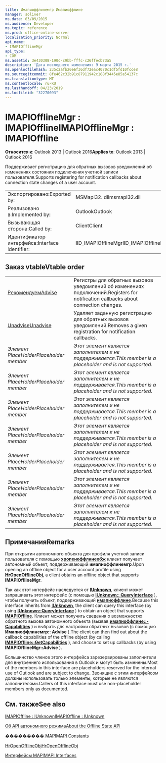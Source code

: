 ```yaml
---
title: Имапиоффлинемгр Имапиоффлине
manager: soliver
ms.date: 03/09/2015
ms.audience: Developer
ms.topic: reference
ms.prod: office-online-server
localization_priority: Normal
api_name:
- IMAPIOfflineMgr
api_type:
- COM
ms.assetid: 3e430308-190c-c9bb-fffc-c26ffecb73a5
description: 'Дата последнего изменения: 9 марта 2015 г.'
ms.openlocfilehash: 235c2afb20e6f36df72eac4070c1df5fd10fcce8
ms.sourcegitcommit: 8fe462c32b91c87911942c188f3445e85a54137c
ms.translationtype: MT
ms.contentlocale: ru-RU
ms.lasthandoff: 04/23/2019
ms.locfileid: "32270093"
---
```

# <a name="imapiofflinemgr--imapioffline"></a><span data-ttu-id="51b76-103">IMAPIOfflineMgr : IMAPIOffline</span><span class="sxs-lookup"><span data-stu-id="51b76-103">IMAPIOfflineMgr : IMAPIOffline</span></span>

  
  
<span data-ttu-id="51b76-104">**Относится к**: Outlook 2013 | Outlook 2016</span><span class="sxs-lookup"><span data-stu-id="51b76-104">**Applies to**: Outlook 2013 | Outlook 2016</span></span> 
  
<span data-ttu-id="51b76-105">Поддерживает регистрацию для обратных вызовов уведомлений об изменениях состояния подключения учетной записи пользователя.</span><span class="sxs-lookup"><span data-stu-id="51b76-105">Supports registering for notification callbacks about connection state changes of a user account.</span></span>
  
|||
|:-----|:-----|
|<span data-ttu-id="51b76-106">Экспортировано:</span><span class="sxs-lookup"><span data-stu-id="51b76-106">Exported by:</span></span>  <br/> |<span data-ttu-id="51b76-107">MSMapi32. dll</span><span class="sxs-lookup"><span data-stu-id="51b76-107">msmapi32.dll</span></span>  <br/> |
|<span data-ttu-id="51b76-108">Реализовано в:</span><span class="sxs-lookup"><span data-stu-id="51b76-108">Implemented by:</span></span>  <br/> |<span data-ttu-id="51b76-109">Outlook</span><span class="sxs-lookup"><span data-stu-id="51b76-109">Outlook</span></span>  <br/> |
|<span data-ttu-id="51b76-110">Вызывающая сторона:</span><span class="sxs-lookup"><span data-stu-id="51b76-110">Called by:</span></span>  <br/> |<span data-ttu-id="51b76-111">Client</span><span class="sxs-lookup"><span data-stu-id="51b76-111">Client</span></span>  <br/> |
|<span data-ttu-id="51b76-112">Идентификатор интерфейса:</span><span class="sxs-lookup"><span data-stu-id="51b76-112">Interface identifier:</span></span>  <br/> |<span data-ttu-id="51b76-113">IID_IMAPIOfflineMgr</span><span class="sxs-lookup"><span data-stu-id="51b76-113">IID_IMAPIOfflineMgr</span></span>  <br/> |
   
## <a name="vtable-order"></a><span data-ttu-id="51b76-114">Заказ vtable</span><span class="sxs-lookup"><span data-stu-id="51b76-114">Vtable order</span></span>

|||
|:-----|:-----|
|[<span data-ttu-id="51b76-115">Рекомендуем</span><span class="sxs-lookup"><span data-stu-id="51b76-115">Advise</span></span>](imapiofflinemgr-advise.md) <br/> |<span data-ttu-id="51b76-116">Регистры для обратных вызовов уведомлений об изменениях подключений.</span><span class="sxs-lookup"><span data-stu-id="51b76-116">Registers for notification callbacks about connection changes.</span></span>  <br/> |
|[<span data-ttu-id="51b76-117">Unadvise</span><span class="sxs-lookup"><span data-stu-id="51b76-117">Unadvise</span></span>](imapiofflinemgr-unadvise.md) <br/> |<span data-ttu-id="51b76-118">Удаляет заданную регистрацию для обратных вызовов уведомлений.</span><span class="sxs-lookup"><span data-stu-id="51b76-118">Removes a given registration for notification callbacks.</span></span>  <br/> |
| <span data-ttu-id="51b76-119">*Элемент PlaceHolder*</span><span class="sxs-lookup"><span data-stu-id="51b76-119">*Placeholder member*</span></span>  <br/> | <span data-ttu-id="51b76-120">*Этот элемент является заполнителем и не поддерживается.*</span><span class="sxs-lookup"><span data-stu-id="51b76-120">*This member is a placeholder and is not supported.*</span></span>  <br/> |
| <span data-ttu-id="51b76-121">*Элемент PlaceHolder*</span><span class="sxs-lookup"><span data-stu-id="51b76-121">*Placeholder member*</span></span>  <br/> | <span data-ttu-id="51b76-122">*Этот элемент является заполнителем и не поддерживается.*</span><span class="sxs-lookup"><span data-stu-id="51b76-122">*This member is a placeholder and is not supported.*</span></span>  <br/> |
| <span data-ttu-id="51b76-123">*Элемент PlaceHolder*</span><span class="sxs-lookup"><span data-stu-id="51b76-123">*Placeholder member*</span></span>  <br/> | <span data-ttu-id="51b76-124">*Этот элемент является заполнителем и не поддерживается.*</span><span class="sxs-lookup"><span data-stu-id="51b76-124">*This member is a placeholder and is not supported.*</span></span>  <br/> |
| <span data-ttu-id="51b76-125">*Элемент PlaceHolder*</span><span class="sxs-lookup"><span data-stu-id="51b76-125">*Placeholder member*</span></span>  <br/> | <span data-ttu-id="51b76-126">*Этот элемент является заполнителем и не поддерживается.*</span><span class="sxs-lookup"><span data-stu-id="51b76-126">*This member is a placeholder and is not supported.*</span></span>  <br/> |
| <span data-ttu-id="51b76-127">*Элемент PlaceHolder*</span><span class="sxs-lookup"><span data-stu-id="51b76-127">*Placeholder member*</span></span>  <br/> | <span data-ttu-id="51b76-128">*Этот элемент является заполнителем и не поддерживается.*</span><span class="sxs-lookup"><span data-stu-id="51b76-128">*This member is a placeholder and is not supported.*</span></span>  <br/> |
| <span data-ttu-id="51b76-129">*Элемент PlaceHolder*</span><span class="sxs-lookup"><span data-stu-id="51b76-129">*Placeholder member*</span></span>  <br/> | <span data-ttu-id="51b76-130">*Этот элемент является заполнителем и не поддерживается.*</span><span class="sxs-lookup"><span data-stu-id="51b76-130">*This member is a placeholder and is not supported.*</span></span>  <br/> |
| <span data-ttu-id="51b76-131">*Элемент PlaceHolder*</span><span class="sxs-lookup"><span data-stu-id="51b76-131">*Placeholder member*</span></span>  <br/> | <span data-ttu-id="51b76-132">*Этот элемент является заполнителем и не поддерживается.*</span><span class="sxs-lookup"><span data-stu-id="51b76-132">*This member is a placeholder and is not supported.*</span></span>  <br/> |
   
## <a name="remarks"></a><span data-ttu-id="51b76-133">Примечания</span><span class="sxs-lookup"><span data-stu-id="51b76-133">Remarks</span></span>

<span data-ttu-id="51b76-134">При открытии автономного объекта для профиля учетной записи пользователя с помощью **[хропеноффлинеобж](hropenofflineobj.md)** клиент получает автономный объект, поддерживающий **имапиоффлинемгр**.</span><span class="sxs-lookup"><span data-stu-id="51b76-134">Upon opening an offline object for a user account profile using **[HrOpenOfflineObj](hropenofflineobj.md)**, a client obtains an offline object that supports **IMAPIOfflineMgr**.</span></span> 
  
<span data-ttu-id="51b76-135">Так как этот интерфейс наследуется от **[IUnknown](https://msdn.microsoft.com/library/ms680509%28v=VS.85%29.aspx)**, клиент может запрашивать этот интерфейс (с помощью **[IUnknown:: QueryInterface](https://msdn.microsoft.com/library/ms682521%28v=VS.85%29.aspx)** ), чтобы получить объект, поддерживающий **[имапиоффлине](imapiofflineiunknown.md)**.</span><span class="sxs-lookup"><span data-stu-id="51b76-135">Because this interface inherits from **[IUnknown](https://msdn.microsoft.com/library/ms680509%28v=VS.85%29.aspx)**, the client can query this interface (by using **[IUnknown::QueryInterface](https://msdn.microsoft.com/library/ms682521%28v=VS.85%29.aspx)** ) to obtain an object that supports **[IMAPIOffline](imapiofflineiunknown.md)**.</span></span> <span data-ttu-id="51b76-136">Клиент может получить сведения о возможностях обратного вызова автономного объекта (вызвав **[имапиоффлине::-Capabilities](imapioffline-getcapabilities.md)** ) и выбрать для настройки обратных вызовов (с помощью **Имапиоффлинемгр:: Advise** ).</span><span class="sxs-lookup"><span data-stu-id="51b76-136">The client can then find out about the callback capabilities of the offline object (by calling **[IMAPIOffline::GetCapabilities](imapioffline-getcapabilities.md)** ), and choose to set up callbacks (by using **IMAPIOfflineMgr::Advise** ).</span></span> 
  
<span data-ttu-id="51b76-137">Большинство членов этого интерфейса зарезервированы заполнители для внутреннего использования в Outlook и могут быть изменены.</span><span class="sxs-lookup"><span data-stu-id="51b76-137">Most of the members in this interface are placeholders reserved for the internal use of Outlook and are subject to change.</span></span> <span data-ttu-id="51b76-138">Звонящие с этим интерфейсом должны использовать только элементы, которые не являются заполнителями.</span><span class="sxs-lookup"><span data-stu-id="51b76-138">Callers of this interface must use non-placeholder members only as documented.</span></span>
  
## <a name="see-also"></a><span data-ttu-id="51b76-139">См. также</span><span class="sxs-lookup"><span data-stu-id="51b76-139">See also</span></span>



[<span data-ttu-id="51b76-140">IMAPIOffline : IUnknown</span><span class="sxs-lookup"><span data-stu-id="51b76-140">IMAPIOffline : IUnknown</span></span>](imapiofflineiunknown.md)


[<span data-ttu-id="51b76-141">Об API автономного режима</span><span class="sxs-lookup"><span data-stu-id="51b76-141">About the Offline State API</span></span>](about-the-offline-state-api.md)
  
[<span data-ttu-id="51b76-142">��������� MAPI</span><span class="sxs-lookup"><span data-stu-id="51b76-142">MAPI Constants</span></span>](mapi-constants.md)
  
[<span data-ttu-id="51b76-143">HrOpenOfflineObj</span><span class="sxs-lookup"><span data-stu-id="51b76-143">HrOpenOfflineObj</span></span>](hropenofflineobj.md)
  
[<span data-ttu-id="51b76-144">Интерфейсы MAPI</span><span class="sxs-lookup"><span data-stu-id="51b76-144">MAPI Interfaces</span></span>](mapi-interfaces.md)

